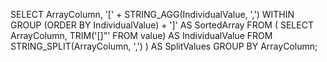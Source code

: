 SELECT
    ArrayColumn,
    '[' + STRING_AGG(IndividualValue, ',') WITHIN GROUP (ORDER BY IndividualValue) + ']' AS SortedArray
FROM (
    SELECT
        ArrayColumn,
        TRIM('[]"' FROM value) AS IndividualValue
    FROM STRING_SPLIT(ArrayColumn, ',')
) AS SplitValues
GROUP BY ArrayColumn;
